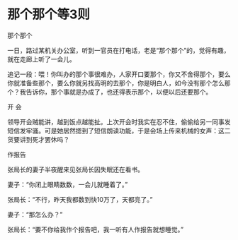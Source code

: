 # 那个那个等3则

那个那个 

一日，路过某机关办公室，听到一官员在打电话，老是“那个那个”的，觉得有趣，就在走廊上听了一会儿。 

追记一段：喂！你叫办的那个事很难办，人家开口要那个，你又不舍得那个，要么你就准备些那个，要么你就另找高明的去那个，你是明白人，如今没有那个怎么那个？我告诉你，那个事就是办成了，也还得表示那个，以便以后还要那个。 

开 会 

领导开会贼能讲，越到饭点越能扯。上次开会时我实在忍不住，偷偷给另一同事发短信发牢骚。可是她居然摁到了短信朗读功能，于是会场上传来机械的女声：这二货要讲到死才罢休吗？ 

作报告 

张局长的妻子半夜醒来见张局长因失眠还在看书。 

妻子：“你闭上眼睛数数，一会儿就睡着了。” 

张局长：“不行，昨天我都数到快10万了，天都亮了。” 

妻子：“那怎么办？” 

张局长：“要不你给我作个报告吧，我一听有人作报告就想睡觉。”